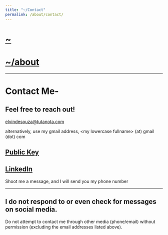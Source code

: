 ```yaml
---
title: "~/Contact"
permalink: /about/contact/
---
```


# [~](../../README.md)

# [~/about](about.md)

---

# Contact Me-

## Feel free to reach out!

[elvindesouza@tutanota.com](mailto:elvindesouza@tutanota.com)

alternatively, use my gmail address, \<my lowercase fullname\> (at) gmail (dot) com

## [Public Key](https://github.com/elvindesouza/elvindesouza/blob/master/public-key.gpg)

## [LinkedIn](https://www.linkedin.com/in/elvindesouza/)

Shoot me a message, and I will send you my phone number

---

## I do not respond to or even check for messages on social media.

Do not attempt to contact me through other media (phone/email) without permission (excluding the email addresses listed above).
